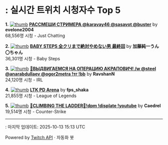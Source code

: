 # : 실시간 트위치 시청자수 Top 5

**1.** [![thumb](https://static-cdn.jtvnw.net/previews-ttv/live_user_evelone2004-320x180.jpg)](https://twitch.tv/evelone2004)
**[РАССМЕШИ СТРИМЕРА @karavay46 @sasavot @buster](https://twitch.tv/evelone2004)** by **evelone2004**<br>68,556명 시청  - Just Chatting

**2.** [![thumb](https://static-cdn.jtvnw.net/previews-ttv/live_user_kato_junichi0817-320x180.jpg)](https://twitch.tv/加藤純一うん〇ちゃん)
**[BABY STEPS 全クリまで絶対やめない男 最終回](https://twitch.tv/加藤純一うん〇ちゃん)** by **加藤純一うん〇ちゃん**<br>36,301명 시청  - Baby Steps

**3.** [![thumb](https://static-cdn.jtvnw.net/previews-ttv/live_user_ravshann-320x180.jpg)](https://twitch.tv/RavshanN)
**[🛑ВЫДВИГАЕМСЯ НА ОПЕРАЦИЮ АКРАПОВИЧ!  /w @steel @anarabdullaev @ogor2metra !тг !bb](https://twitch.tv/RavshanN)** by **RavshanN**<br>24,120명 시청  - IRL

**4.** [![thumb](https://static-cdn.jtvnw.net/previews-ttv/live_user_fps_shaka-320x180.jpg)](https://twitch.tv/fps_shaka)
**[LTK PD Arena](https://twitch.tv/fps_shaka)** by **fps_shaka**<br>21,855명 시청  - League of Legends

**5.** [![thumb](https://static-cdn.jtvnw.net/previews-ttv/live_user_caedrel-320x180.jpg)](https://twitch.tv/Caedrel)
**[🔴CLIMBING THE LADDER🔴!dpm !displate !youtube](https://twitch.tv/Caedrel)** by **Caedrel**<br>19,514명 시청  - Counter-Strike


---
: 마지막 업데이트: 2025-10-13 15:13 UTC

Powered by [Twitch API](https://dev.twitch.tv/docs/api/reference) · 자동화 봇